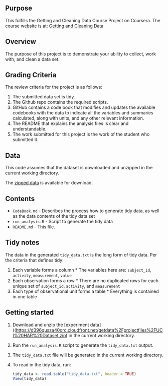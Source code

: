 ## Purpose
This fulfills the Getting and Cleaning Data Course Project on Coursera. The course website is at: [Getting and Cleaning Data](https://www.coursera.org/learn/data-cleaning/home/info)

## Overview
The purpose of this project is to demonstrate your ability to collect, work with, and clean a data set.

## Grading Criteria
The review criteria for the project is as follows:

1. The submitted data set is tidy.
2. The Github repo contains the required scripts.
3. GitHub contains a code book that modifies and updates the available codebooks with the data to indicate all the variables and summaries calculated, along with units, and any other relevant information.
4. The README that explains the analysis files is clear and understandable.
5. The work submitted for this project is the work of the student who submitted it.

## Data
This code assumes that the dataset is downloaded and unzipped in the current working directory.

The [zipped data](https://d396qusza40orc.cloudfront.net/getdata%2Fprojectfiles%2FUCI%20HAR%20Dataset.zip) is available for download.

## Contents
* `CodeBook.md` - Describes the process how to generate tidy data, as well as the data contents of the tidy data set
* `run_analysis.R` - Script to generate the tidy data
* `README.md` - This file.

## Tidy notes
The data in the generated `tidy_data.txt` is the long form of tidy data. Per 
the criteria that defines tidy:
  1. Each variable forms a column
    * The variables here are: `subject_id`, `activity`, `measurement`, `value`
  2. Each observation forms a row
    * There are no duplicated rows for each unique set of `subject_id`, `activity`, and `measurement`
  3. Each type of observational unit forms a table
    * Everything is contained in one table

## Getting started
1. Download and unzip the [experiment data]((https://d396qusza40orc.cloudfront.net/getdata%2Fprojectfiles%2FUCI%20HAR%20Dataset.zip) in the current working directory.
2. Run the `run_analysis.R` script to generate the `tidy_data.txt` output.
3. The `tidy_data.txt` file will be generated in the current working directory.
4. To read in the tidy data, run:

	```r
	tidy_data <- read.table("tidy_data.txt", header = TRUE)
	View(tidy_data)
	```
